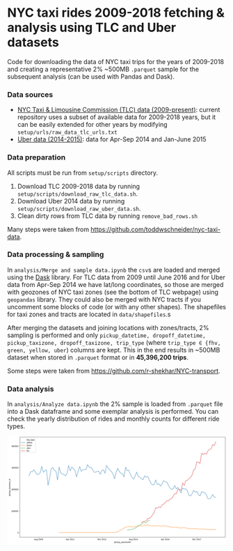 # NYC taxi rides 2009-2018 fetching & analysis using TLC and Uber datasets

Code for downloading the data of NYC taxi trips for the years of 2009-2018 and creating a representative 2% ~500MB `.parquet` sample for the subsequent analysis (can be used with Pandas and Dask).

### Data sources

-   [NYC Taxi & Limousine Commission (TLC) data (2009-present)](https://www1.nyc.gov/site/tlc/about/tlc-trip-record-data.page): current repository uses a subset of available data for 2009-2018 years, but it can be easily extended for other years by modifying `setup/urls/raw_data_tlc_urls.txt`
-   [Uber data (2014-2015)](https://github.com/fivethirtyeight/uber-tlc-foil-response/): data for Apr-Sep 2014 and Jan-June 2015

### Data preparation

All scripts must be run from `setup/scripts` directory.

1. Download TLC 2009-2018 data by running `setup/scripts/download_raw_tlc_data.sh`.
2. Download Uber 2014 data by running `setup/scripts/download_raw_uber_data.sh`.
3. Clean dirty rows from TLC data by running `remove_bad_rows.sh`

Many steps were taken from https://github.com/toddwschneider/nyc-taxi-data.

### Data processing & sampling

In `analysis/Merge and sample data.ipynb` the `csv`s are loaded and merged using the [Dask](https://docs.dask.org/en/latest/) library. For TLC data from 2009 until June 2016 and for Uber data from Apr-Sep 2014 we have lat/long coordinates, so those are merged with geozones of NYC taxi zones (see the bottom of TLC webpage) using `geopandas` library. They could also be merged with NYC tracts if you uncomment some blocks of code (or with any other shapes). The shapefiles for taxi zones and tracts are located in `data/shapefiles`.s

After merging the datasets and joining locations with zones/tracts, 2% sampling is performed and only `pickup_datetime, dropoff_datetime, pickup_taxizone, dropoff_taxizone, trip_type` (where `trip_type ∈ {fhv, green, yellow, uber`) columns are kept. This in the end results in ~500MB dataset when stored in `.parquet` format or in **45,396,200 trips**.

Some steps were taken from https://github.com/r-shekhar/NYC-transport.

### Data analysis

In `analysis/Analyze data.ipynb` the 2% sample is loaded from `.parquet` file into a Dask dataframe and some exemplar analysis is performed. You can check the yearly distribution of rides and monthly counts for different ride types.

![rides monthly by type](https://github.com/vlfom/nyc-taxi-data/blob/main/analysis/img/rides_by_type.png?raw=true)
